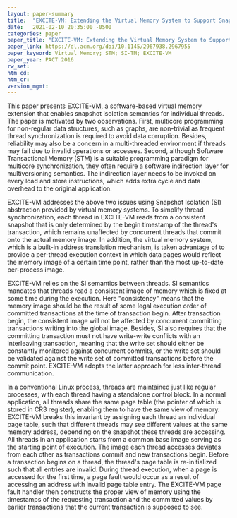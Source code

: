 ```yaml
---
layout: paper-summary
title:  "EXCITE-VM: Extending the Virtual Memory System to Support Snapshot Isolation Transactions"
date:   2021-02-10 20:35:00 -0500
categories: paper
paper_title: "EXCITE-VM: Extending the Virtual Memory System to Support Snapshot Isolation Transactions"
paper_link: https://dl.acm.org/doi/10.1145/2967938.2967955
paper_keyword: Virtual Memory; STM; SI-TM; EXCITE-VM
paper_year: PACT 2016
rw_set:
htm_cd:
htm_cr:
version_mgmt:
---
```


This paper presents EXCITE-VM, a software-based virtual memory extension that enables snapshot isolation semantics
for individual threads.
The paper is motivated by two observations. First, multicore programming for non-regular data structures, such as 
graphs, are non-trivial as frequent thread synchronization is required to avoid data corruption. Besides, reliability
may also be a concern in a multi-threaded environment if threads may fail due to invalid operations or accesses.
Second, although Software Transactional Memory (STM) is a suitable programming paradigm for multicore synchronization,
they often require a software indirection layer for multiversioning semantics. The indirection layer needs to be 
invoked on every load and store instructions, which adds extra cycle and data overhead to the original application.

EXCITE-VM addresses the above two issues using Snapshot Isolation (SI) abstraction provided by virtual memory systems. 
To simplify thread synchronization, each thread in EXCITE-VM reads from a consistent snapshot that is only determined 
by the begin timestamp of the thread's transaction, which remains unaffected by concurrent threads that commit onto
the actual memory image. In addition, the virtual memory system, which is a built-in address translation mechanism,
is taken advantage of to provide a per-thread execution context in which data pages would reflect the memory image 
of a certain time point, rather than the most up-to-date per-process image.

EXCITE-VM relies on the SI semantics between threads. SI semantics mandates that threads read a consistent image of 
memory which is fixed at some time during the execution. Here "consistency" means that the memory image should be
the result of some legal execution order of committed transactions at the time of transaction begin. After transaction
begin, the consistent image will not be affected by concurrent committing transactions writing into the global image.
Besides, SI also requires that the committing transaction must not have write-write conflicts with an interleaving
transaction, meaning that the write set should either be constantly monitored against concurrent commits, or the 
write set should be validated against the write set of committed transactions before the commit point. EXCITE-VM
adopts the latter approach for less inter-thread communication.

In a conventional Linux process, threads are maintained just like regular processes, with each thread having a 
standalone control block. In a normal application, all threads share the same page table (the pointer of which
is stored in CR3 register), enabling them to have the same view of memory. EXCITE-VM breaks this invariant by
assigning each thread an individual page table, such that different threads may see different values at the same
memory address, depending on the snapshot these threads are accessing. 
All threads in an application starts from a common base image serving as the starting point of execution. The 
image each thread accesses deviates from each other as transactions commit and new transactions begin. Before a
transaction begins on a thread, the thread's page table is re-initialized such that all entries are invalid.
During thread execution, when a page is accessed for the first time, a page fault would occur as a result of 
accessing an address with invalid page table entry. The EXCITE-VM page fault handler then constructs the proper
view of memory using the timestamps of the requesting transaction and the committed values by earlier transactions 
that the current transaction is supposed to see.
